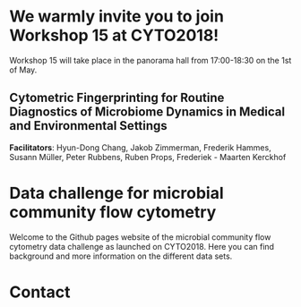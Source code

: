 # We warmly invite you to join Workshop 15 at CYTO2018!
Workshop 15 will take place in the panorama hall from 17:00-18:30 on the 1st of May.
## Cytometric Fingerprinting for Routine Diagnostics of Microbiome Dynamics in Medical and Environmental Settings
**Facilitators**: Hyun-Dong Chang, Jakob Zimmerman, Frederik Hammes, Susann Müller, Peter Rubbens, Ruben Props, Frederiek - Maarten Kerckhof


# Data challenge for microbial community flow cytometry 

Welcome to the Github pages website of the microbial community flow cytometry data challenge as launched on CYTO2018. Here you can find background and more information on the different data sets.


# Contact

